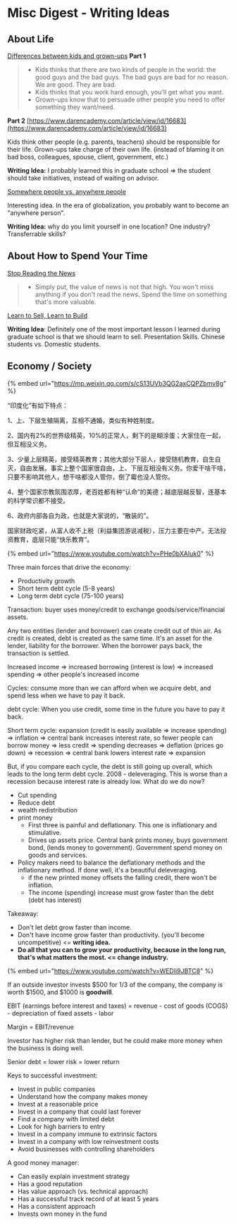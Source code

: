 # Misc Digest - Writing Ideas

## About Life

[Differences between kids and grown-ups](https://www.darencademy.com/article/view/id/16678) **Part 1**

> * Kids thinks that there are two kinds of people in the world: the good guys and the bad guys. The bad guys are bad for no reason. We are good. They are bad.
> * Kids thinks that you work hard enough, you'll get what you want.
> * Grown-ups know that to persuade other people you need to offer something they want/need.

**Part 2** [https://www.darencademy.com/article/view/id/16683](https://www.darencademy.com/article/view/id/16683)

Kids think other people \(e.g. parents, teachers\) should be responsible for their life. Grown-ups take charge of their own life. \(instead of blaming it on bad boss, colleagues, spouse, client, government, etc.\)

**Writing Idea:** I probably learned this in graduate school =&gt; the student should take initiatives, instead of waiting on advisor.

[Somewhere people vs. anywhere people](https://www.zhihu.com/question/379923494/answer/1114344319)

Interesting idea. In the era of globalization, you probably want to become an "anywhere person".

**Writing Idea:** why do you limit yourself in one location? One industry? Transferrable skills?

## About How to Spend Your Time

[Stop Reading the News](https://fs.blog/2013/12/stop-reading-news/)

> * Simply put, the value of news is not that high. You won't miss anything if you don't read the news. Spend the time on something that's more valuable.

[Learn to Sell, Learn to Build](https://nav.al/build-sell)

**Writing Idea**: Definitely one of the most important lesson I learned during graduate school is that we should learn to sell. Presentation Skills. Chinese students vs. Domestic students.

## Economy / Society

{% embed url="https://mp.weixin.qq.com/s/cS13UVb3QG2axCQPZbmv8g" %}

“印度化”有如下特点：

1、上、下层生殖隔离，互相不通婚，类似有种姓制度。

2、国内有2%的世界级精英，10%的正常人，剩下的是糊涂蛋；大家住在一起，但互相没义务。

3、少量上层精英，接受精英教育；其他大部分下层人，接受随机教育，自生自灭，自由发展。事实上整个国家很自由，上、下层互相没有义务。你爱干啥干啥，只要不影响其他人，想干啥都没人管你，倒了霉也没人管你。

4、整个国家宗教氛围浓厚，老百姓都有种“认命”的美德；越底层越反智，连基本的科学常识都不接受。

6、政府内部各自为政，也就是大家说的，“散装的”。

国家财政吃紧，从富人收不上税（利益集团游说减税），压力主要在中产。无法投资教育，底层只能“快乐教育“。

{% embed url="https://www.youtube.com/watch?v=PHe0bXAIuk0" %}

Three main forces that drive the economy:

* Productivity growth
* Short term debt cycle \(5-8 years\)
* Long term debt cycle \(75-100 years\)

Transaction: buyer uses money/credit to exchange goods/service/financial assets.

Any two entities \(lender and borrower\) can create credit out of thin air. As credit is created, debt is created as the same time. It's an asset for the lender, liability for the borrower. When the borrower pays back, the transaction is settled.

Increased income =&gt; increased borrowing \(interest is low\) =&gt; increased spending =&gt; other people's increased income

Cycles: consume more than we can afford when we acquire debt, and spend less when we have to pay it back.

debt cycle: When you use credit, some time in the future you have to pay it back.

Short term cycle: expansion \(credit is easily available =&gt; increase spending\) =&gt; inflation =&gt; central bank increases interest rate, so fewer people can borrow money =&gt; less credit =&gt; spending decreases =&gt; deflation \(prices go down\) =&gt; recession =&gt; central bank lowers interest rate =&gt; expansion

But, if you compare each cycle, the debt is still going up overall, which leads to the long term debt cycle. 2008 - deleveraging. This is worse than a recession because interest rate is already low. What do we do now?

* Cut spending
* Reduce debt
* wealth redistribution
* print money
  * First three is painful and deflationary. This one is inflationary and stimulative.
  * Drives up assets price. Central bank prints money, buys government bond, \(lends money to government\). Government spend money on goods and services.
* Policy makers need to balance the deflationary methods and the inflationary method. If done well, it's a beautiful deleveraging.
  * if the new printed money offsets the falling credit, there won't be inflation.
  * The income \(spending\) increase must grow faster than the debt \(debt has interest\)

Takeaway:

* Don't let debt grow faster than income.
* Don't have income grow faster than productivity. \(you'll become uncompetitive\) &lt;= **writing idea.**
* **Do all that you can to grow your productivity, because in the long run, that's what matters the most. &lt;= change industry.**

{% embed url="https://www.youtube.com/watch?v=WEDIj9JBTC8" %}

If an outside investor invests $500 for 1/3 of the company, the company is worth $1500, and $1000 is **goodwill**.

EBIT \(earnings before interest and taxes\) = revenue - cost of goods \(COGS\) - depreciation of fixed assets - labor

Margin = EBIT/revenue

Investor has higher risk than lender, but he could make more money when the business is doing well.

Senior debt = lower risk = lower return

Keys to successful investment:

* Invest in public companies
* Understand how the company makes money
* Invest at a reasonable price
* Invest in a company that could last forever
* Find a company with limited debt
* Look for high barriers to entry
* Invest in a company immune to extrinsic factors
* Invest in a company with low reinvestment costs
* Avoid businesses with controlling shareholders

A good money manager:

* Can easily explain investment strategy
* Has a good reputation
* Has value approach \(vs. technical approach\)
* Has a successful track record of at least 5 years
* Has a consistent approach
* Invests own money in the fund

